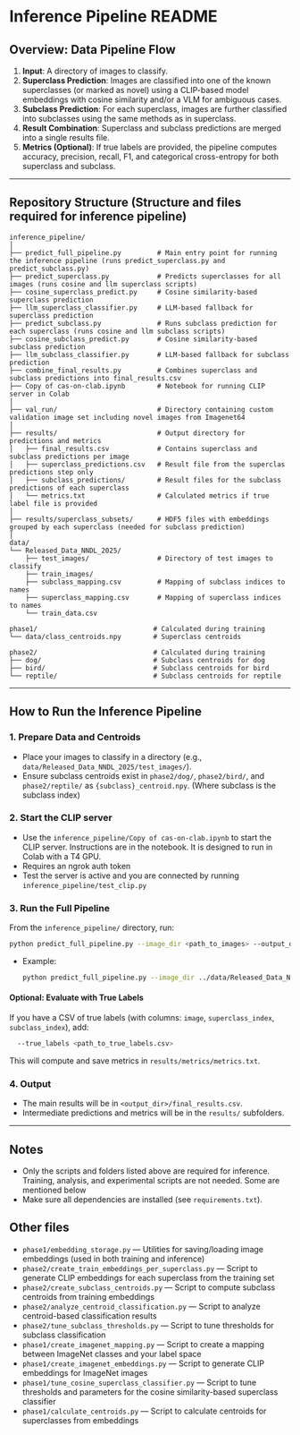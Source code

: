 # Inference Pipeline README

## Overview: Data Pipeline Flow

1. **Input**: A directory of images to classify.
2. **Superclass Prediction**: Images are classified into one of the known superclasses (or marked as novel) using a CLIP-based model embeddings with cosine similarity and/or a VLM for ambiguous cases.
3. **Subclass Prediction**: For each superclass, images are further classified into subclasses using the same methods as in superclass.
4. **Result Combination**: Superclass and subclass predictions are merged into a single results file.
5. **Metrics (Optional)**: If true labels are provided, the pipeline computes accuracy, precision, recall, F1, and categorical cross-entropy for both superclass and subclass.

---

## Repository Structure (Structure and files required for inference pipeline)

```
inference_pipeline/
│
├── predict_full_pipeline.py         # Main entry point for running the inference pipeline (runs predict_superclass.py and predict_subclass.py)
├── predict_superclass.py            # Predicts superclasses for all images (runs cosine and llm superclass scripts)
├── cosine_superclass_predict.py     # Cosine similarity-based superclass prediction
├── llm_superclass_classifier.py     # LLM-based fallback for superclass prediction
├── predict_subclass.py              # Runs subclass prediction for each superclass (runs cosine and llm subclass scripts)
├── cosine_subclass_predict.py       # Cosine similarity-based subclass prediction
├── llm_subclass_classifier.py       # LLM-based fallback for subclass prediction
├── combine_final_results.py         # Combines superclass and subclass predictions into final_results.csv
├── Copy of cas-on-clab.ipynb        # Notebook for running CLIP server in Colab
│
├── val_run/                         # Directory containing custom validation image set including novel images from Imagenet64
│
├── results/                         # Output directory for predictions and metrics
│   ├── final_results.csv            # Contains superclass and subclass predictions per image
│   ├── superclass_predictions.csv   # Result file from the superclas predictions step only
│   ├── subclass_predictions/        # Result files for the subclass predictions of each superclass
│   └── metrics.txt                  # Calculated metrics if true label file is provided
│
├── results/superclass_subsets/      # HDF5 files with embeddings grouped by each superclass (needed for subclass prediction)
│
data/
└── Released_Data_NNDL_2025/
    ├── test_images/                 # Directory of test images to classify
    ├── train_images/
    ├── subclass_mapping.csv         # Mapping of subclass indices to names
    ├── superclass_mapping.csv       # Mapping of superclass indices to names
    └── train_data.csv

phase1/                             # Calculated during training 
└── data/class_centroids.npy        # Superclass centroids

phase2/                             # Calculated during training 
├── dog/                            # Subclass centroids for dog
├── bird/                           # Subclass centroids for bird
└── reptile/                        # Subclass centroids for reptile
```

---

## How to Run the Inference Pipeline

### **1. Prepare Data and Centroids**
- Place your images to classify in a directory (e.g., `data/Released_Data_NNDL_2025/test_images/`).
- Ensure subclass centroids exist in `phase2/dog/`, `phase2/bird/`, and `phase2/reptile/` as `{subclass}_centroid.npy`. (Where subclass is the subclass index)

### **2. Start the CLIP server**
- Use the `inference_pipeline/Copy of cas-on-clab.ipynb` to start the CLIP server. Instructions are in the notebook. It is designed to run in Colab with a T4 GPU.
- Requires an ngrok auth token
- Test the server is active and you are connected by running `inference_pipeline/test_clip.py`

### **3. Run the Full Pipeline**
From the `inference_pipeline/` directory, run:
```bash
python predict_full_pipeline.py --image_dir <path_to_images> --output_dir <output_dir>
```
- Example:
  ```bash
  python predict_full_pipeline.py --image_dir ../data/Released_Data_NNDL_2025/test_images --output_dir results/
  ```

#### **Optional: Evaluate with True Labels**
If you have a CSV of true labels (with columns: `image`, `superclass_index`, `subclass_index`), add:
```bash
  --true_labels <path_to_true_labels.csv>
```
This will compute and save metrics in `results/metrics/metrics.txt`.

### **4. Output**
- The main results will be in `<output_dir>/final_results.csv`.
- Intermediate predictions and metrics will be in the `results/` subfolders.

---

## Notes

- Only the scripts and folders listed above are required for inference. Training, analysis, and experimental scripts are not needed. Some are mentioned below
- Make sure all dependencies are installed (see `requirements.txt`).

## Other files

- `phase1/embedding_storage.py` — Utilities for saving/loading image embeddings (used in both training and inference)
- `phase2/create_train_embeddings_per_superclass.py` — Script to generate CLIP embeddings for each superclass from the training set
- `phase2/create_subclass_centroids.py` — Script to compute subclass centroids from training embeddings
- `phase2/analyze_centroid_classification.py` — Script to analyze centroid-based classification results
- `phase2/tune_subclass_thresholds.py` — Script to tune thresholds for subclass classification
- `phase1/create_imagenet_mapping.py` — Script to create a mapping between ImageNet classes and your label space
- `phase1/create_imagenet_embeddings.py` — Script to generate CLIP embeddings for ImageNet images
- `phase1/tune_cosine_superclass_classifier.py` — Script to tune thresholds and parameters for the cosine similarity-based superclass classifier
- `phase1/calculate_centroids.py` — Script to calculate centroids for superclasses from embeddings
